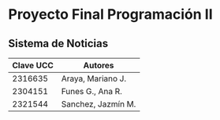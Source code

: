 # Proyecto Final Programación II
## Sistema de Noticias

| Clave UCC | Autores           |
| --------- | --------------    |
| 2316635   | Araya, Mariano J. |
| 2304151   | Funes G., Ana R.  |
| 2321544   | Sanchez, Jazmín M.|
